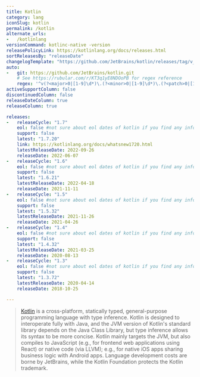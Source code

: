 ```yaml
---
title: Kotlin
category: lang
iconSlug: kotlin
permalink: /kotlin
alternate_urls:
-   /kotlinlang
versionCommand: kotlinc-native -version
releasePolicyLink: https://kotlinlang.org/docs/releases.html
sortReleasesBy: "releaseDate"
changelogTemplate: "https://github.com/JetBrains/kotlin/releases/tag/v__LATEST__"
auto:
-   git: https://github.com/JetBrains/kotlin.git
    # See https://rubular.com/r/KT3q1yE8NDOoPB for regex reference
    regex: '^v(?<major>0|[1-9]\d*)\.(?<minor>0|[1-9]\d*)\.(?<patch>0|[1-9]\d*)$'
activeSupportColumn: false
discontinuedColumn: false
releaseDateColumn: true
releaseColumn: true

releases:
-   releaseCycle: "1.7"
    eol: false #not sure about eol dates of kotlin if you find any information about this please change this part
    support: false
    latest: "1.7.20"
    link: https://kotlinlang.org/docs/whatsnew1720.html
    latestReleaseDate: 2022-09-26
    releaseDate: 2022-06-07
-   releaseCycle: "1.6"
    eol: false #not sure about eol dates of kotlin if you find any information about this please change this part
    support: false
    latest: "1.6.21"
    latestReleaseDate: 2022-04-18
    releaseDate: 2021-11-11
-   releaseCycle: "1.5"
    eol: false #not sure about eol dates of kotlin if you find any information about this please change this part
    support: false
    latest: "1.5.32"
    latestReleaseDate: 2021-11-26
    releaseDate: 2021-04-26
-   releaseCycle: "1.4"
    eol: false #not sure about eol dates of kotlin if you find any information about this please change this part
    support: false
    latest: "1.4.32"
    latestReleaseDate: 2021-03-25
    releaseDate: 2020-08-13
-   releaseCycle: "1.3"
    eol: false #not sure about eol dates of kotlin if you find any information about this please change this part
    support: false
    latest: "1.3.72"
    latestReleaseDate: 2020-04-14
    releaseDate: 2018-10-25

---
```


> [Kotlin](https://kotlinlang.org/) is a cross-platform, statically typed, general-purpose programming language with type inference.
> Kotlin is designed to interoperate fully with Java, and the JVM version of Kotlin's standard library depends on the Java Class Library,
> but type inference allows its syntax to be more concise. Kotlin mainly targets the JVM, but also compiles to JavaScript
> (e.g., for frontend web applications using React) or native code (via LLVM); e.g., for native iOS apps sharing business logic with Android apps.
> Language development costs are borne by JetBrains, while the Kotlin Foundation protects the Kotlin trademark.
